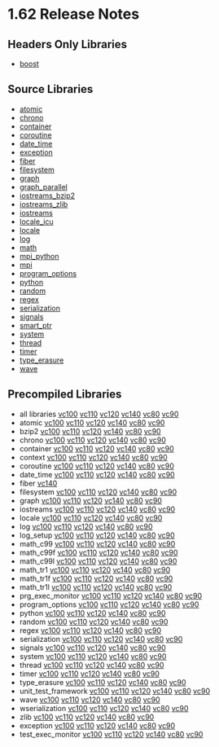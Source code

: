 # 1.62 Release Notes

## Headers Only Libraries

- [boost](http://nuget.org/packages/boost/1.62.0.0)

## Source Libraries

- [atomic](http://nuget.org/packages/boost_atomic-src/1.62.0.0)
- [chrono](http://nuget.org/packages/boost_chrono-src/1.62.0.0)
- [container](http://nuget.org/packages/boost_container-src/1.62.0.0)
- [coroutine](http://nuget.org/packages/boost_coroutine-src/1.62.0.0)
- [date_time](http://nuget.org/packages/boost_date_time-src/1.62.0.0)
- [exception](http://nuget.org/packages/boost_exception-src/1.62.0.0)
- [fiber](http://nuget.org/packages/boost_fiber-src/1.62.0.0)
- [filesystem](http://nuget.org/packages/boost_filesystem-src/1.62.0.0)
- [graph](http://nuget.org/packages/boost_graph-src/1.62.0.0)
- [graph_parallel](http://nuget.org/packages/boost_graph_parallel-src/1.62.0.0)
- [iostreams_bzip2](http://nuget.org/packages/boost_iostreams_bzip2-src/1.62.0.0)
- [iostreams_zlib](http://nuget.org/packages/boost_iostreams_zlib-src/1.62.0.0)
- [iostreams](http://nuget.org/packages/boost_iostreams-src/1.62.0.0)
- [locale_icu](http://nuget.org/packages/boost_locale_icu-src/1.62.0.0)
- [locale](http://nuget.org/packages/boost_locale-src/1.62.0.0)
- [log](http://nuget.org/packages/boost_log-src/1.62.0.0)
- [math](http://nuget.org/packages/boost_math-src/1.62.0.0)
- [mpi_python](http://nuget.org/packages/boost_mpi_python-src/1.62.0.0)
- [mpi](http://nuget.org/packages/boost_mpi-src/1.62.0.0)
- [program_options](http://nuget.org/packages/boost_program_options-src/1.62.0.0)
- [python](http://nuget.org/packages/boost_python-src/1.62.0.0)
- [random](http://nuget.org/packages/boost_random-src/1.62.0.0)
- [regex](http://nuget.org/packages/boost_regex-src/1.62.0.0)
- [serialization](http://nuget.org/packages/boost_serialization-src/1.62.0.0)
- [signals](http://nuget.org/packages/boost_signals-src/1.62.0.0)
- [smart_ptr](http://nuget.org/packages/boost_smart_ptr-src/1.62.0.0)
- [system](http://nuget.org/packages/boost_system-src/1.62.0.0)
- [thread](http://nuget.org/packages/boost_thread-src/1.62.0.0)
- [timer](http://nuget.org/packages/boost_timer-src/1.62.0.0)
- [type_erasure](http://nuget.org/packages/boost_type_erasure-src/1.62.0.0)
- [wave](http://nuget.org/packages/boost_wave-src/1.62.0.0)

## Precompiled Libraries

- all libraries [vc100](http://nuget.org/packages/boost-vc100/1.62.0.0) [vc110](http://nuget.org/packages/boost-vc110/1.62.0.0) [vc120](http://nuget.org/packages/boost-vc120/1.62.0.0) [vc140](http://nuget.org/packages/boost-vc140/1.62.0.0) [vc80](http://nuget.org/packages/boost-vc80/1.62.0.0) [vc90](http://nuget.org/packages/boost-vc90/1.62.0.0)
- atomic [vc100](http://nuget.org/packages/boost_atomic-vc100/1.62.0.0) [vc110](http://nuget.org/packages/boost_atomic-vc110/1.62.0.0) [vc120](http://nuget.org/packages/boost_atomic-vc120/1.62.0.0) [vc140](http://nuget.org/packages/boost_atomic-vc140/1.62.0.0) [vc80](http://nuget.org/packages/boost_atomic-vc80/1.62.0.0) [vc90](http://nuget.org/packages/boost_atomic-vc90/1.62.0.0)
- bzip2 [vc100](http://nuget.org/packages/boost_bzip2-vc100/1.62.0.0) [vc110](http://nuget.org/packages/boost_bzip2-vc110/1.62.0.0) [vc120](http://nuget.org/packages/boost_bzip2-vc120/1.62.0.0) [vc140](http://nuget.org/packages/boost_bzip2-vc140/1.62.0.0) [vc80](http://nuget.org/packages/boost_bzip2-vc80/1.62.0.0) [vc90](http://nuget.org/packages/boost_bzip2-vc90/1.62.0.0)
- chrono [vc100](http://nuget.org/packages/boost_chrono-vc100/1.62.0.0) [vc110](http://nuget.org/packages/boost_chrono-vc110/1.62.0.0) [vc120](http://nuget.org/packages/boost_chrono-vc120/1.62.0.0) [vc140](http://nuget.org/packages/boost_chrono-vc140/1.62.0.0) [vc80](http://nuget.org/packages/boost_chrono-vc80/1.62.0.0) [vc90](http://nuget.org/packages/boost_chrono-vc90/1.62.0.0)
- container [vc100](http://nuget.org/packages/boost_container-vc100/1.62.0.0) [vc110](http://nuget.org/packages/boost_container-vc110/1.62.0.0) [vc120](http://nuget.org/packages/boost_container-vc120/1.62.0.0) [vc140](http://nuget.org/packages/boost_container-vc140/1.62.0.0) [vc80](http://nuget.org/packages/boost_container-vc80/1.62.0.0) [vc90](http://nuget.org/packages/boost_container-vc90/1.62.0.0)
- context [vc100](http://nuget.org/packages/boost_context-vc100/1.62.0.0) [vc110](http://nuget.org/packages/boost_context-vc110/1.62.0.0) [vc120](http://nuget.org/packages/boost_context-vc120/1.62.0.0) [vc140](http://nuget.org/packages/boost_context-vc140/1.62.0.0) [vc80](http://nuget.org/packages/boost_context-vc80/1.62.0.0) [vc90](http://nuget.org/packages/boost_context-vc90/1.62.0.0)
- coroutine [vc100](http://nuget.org/packages/boost_coroutine-vc100/1.62.0.0) [vc110](http://nuget.org/packages/boost_coroutine-vc110/1.62.0.0) [vc120](http://nuget.org/packages/boost_coroutine-vc120/1.62.0.0) [vc140](http://nuget.org/packages/boost_coroutine-vc140/1.62.0.0) [vc80](http://nuget.org/packages/boost_coroutine-vc80/1.62.0.0) [vc90](http://nuget.org/packages/boost_coroutine-vc90/1.62.0.0)
- date_time [vc100](http://nuget.org/packages/boost_date_time-vc100/1.62.0.0) [vc110](http://nuget.org/packages/boost_date_time-vc110/1.62.0.0) [vc120](http://nuget.org/packages/boost_date_time-vc120/1.62.0.0) [vc140](http://nuget.org/packages/boost_date_time-vc140/1.62.0.0) [vc80](http://nuget.org/packages/boost_date_time-vc80/1.62.0.0) [vc90](http://nuget.org/packages/boost_date_time-vc90/1.62.0.0)
- fiber [vc140](http://nuget.org/packages/boost_fiber-vc140/1.62.0.0)
- filesystem [vc100](http://nuget.org/packages/boost_filesystem-vc100/1.62.0.0) [vc110](http://nuget.org/packages/boost_filesystem-vc110/1.62.0.0) [vc120](http://nuget.org/packages/boost_filesystem-vc120/1.62.0.0) [vc140](http://nuget.org/packages/boost_filesystem-vc140/1.62.0.0) [vc80](http://nuget.org/packages/boost_filesystem-vc80/1.62.0.0) [vc90](http://nuget.org/packages/boost_filesystem-vc90/1.62.0.0)
- graph [vc100](http://nuget.org/packages/boost_graph-vc100/1.62.0.0) [vc110](http://nuget.org/packages/boost_graph-vc110/1.62.0.0) [vc120](http://nuget.org/packages/boost_graph-vc120/1.62.0.0) [vc140](http://nuget.org/packages/boost_graph-vc140/1.62.0.0) [vc80](http://nuget.org/packages/boost_graph-vc80/1.62.0.0) [vc90](http://nuget.org/packages/boost_graph-vc90/1.62.0.0)
- iostreams [vc100](http://nuget.org/packages/boost_iostreams-vc100/1.62.0.0) [vc110](http://nuget.org/packages/boost_iostreams-vc110/1.62.0.0) [vc120](http://nuget.org/packages/boost_iostreams-vc120/1.62.0.0) [vc140](http://nuget.org/packages/boost_iostreams-vc140/1.62.0.0) [vc80](http://nuget.org/packages/boost_iostreams-vc80/1.62.0.0) [vc90](http://nuget.org/packages/boost_iostreams-vc90/1.62.0.0)
- locale [vc100](http://nuget.org/packages/boost_locale-vc100/1.62.0.0) [vc110](http://nuget.org/packages/boost_locale-vc110/1.62.0.0) [vc120](http://nuget.org/packages/boost_locale-vc120/1.62.0.0) [vc140](http://nuget.org/packages/boost_locale-vc140/1.62.0.0) [vc80](http://nuget.org/packages/boost_locale-vc80/1.62.0.0) [vc90](http://nuget.org/packages/boost_locale-vc90/1.62.0.0)
- log [vc100](http://nuget.org/packages/boost_log-vc100/1.62.0.0) [vc110](http://nuget.org/packages/boost_log-vc110/1.62.0.0) [vc120](http://nuget.org/packages/boost_log-vc120/1.62.0.0) [vc140](http://nuget.org/packages/boost_log-vc140/1.62.0.0) [vc80](http://nuget.org/packages/boost_log-vc80/1.62.0.0) [vc90](http://nuget.org/packages/boost_log-vc90/1.62.0.0)
- log_setup [vc100](http://nuget.org/packages/boost_log_setup-vc100/1.62.0.0) [vc110](http://nuget.org/packages/boost_log_setup-vc110/1.62.0.0) [vc120](http://nuget.org/packages/boost_log_setup-vc120/1.62.0.0) [vc140](http://nuget.org/packages/boost_log_setup-vc140/1.62.0.0) [vc80](http://nuget.org/packages/boost_log_setup-vc80/1.62.0.0) [vc90](http://nuget.org/packages/boost_log_setup-vc90/1.62.0.0)
- math_c99 [vc100](http://nuget.org/packages/boost_math_c99-vc100/1.62.0.0) [vc110](http://nuget.org/packages/boost_math_c99-vc110/1.62.0.0) [vc120](http://nuget.org/packages/boost_math_c99-vc120/1.62.0.0) [vc140](http://nuget.org/packages/boost_math_c99-vc140/1.62.0.0) [vc80](http://nuget.org/packages/boost_math_c99-vc80/1.62.0.0) [vc90](http://nuget.org/packages/boost_math_c99-vc90/1.62.0.0)
- math_c99f [vc100](http://nuget.org/packages/boost_math_c99f-vc100/1.62.0.0) [vc110](http://nuget.org/packages/boost_math_c99f-vc110/1.62.0.0) [vc120](http://nuget.org/packages/boost_math_c99f-vc120/1.62.0.0) [vc140](http://nuget.org/packages/boost_math_c99f-vc140/1.62.0.0) [vc80](http://nuget.org/packages/boost_math_c99f-vc80/1.62.0.0) [vc90](http://nuget.org/packages/boost_math_c99f-vc90/1.62.0.0)
- math_c99l [vc100](http://nuget.org/packages/boost_math_c99l-vc100/1.62.0.0) [vc110](http://nuget.org/packages/boost_math_c99l-vc110/1.62.0.0) [vc120](http://nuget.org/packages/boost_math_c99l-vc120/1.62.0.0) [vc140](http://nuget.org/packages/boost_math_c99l-vc140/1.62.0.0) [vc80](http://nuget.org/packages/boost_math_c99l-vc80/1.62.0.0) [vc90](http://nuget.org/packages/boost_math_c99l-vc90/1.62.0.0)
- math_tr1 [vc100](http://nuget.org/packages/boost_math_tr1-vc100/1.62.0.0) [vc110](http://nuget.org/packages/boost_math_tr1-vc110/1.62.0.0) [vc120](http://nuget.org/packages/boost_math_tr1-vc120/1.62.0.0) [vc140](http://nuget.org/packages/boost_math_tr1-vc140/1.62.0.0) [vc80](http://nuget.org/packages/boost_math_tr1-vc80/1.62.0.0) [vc90](http://nuget.org/packages/boost_math_tr1-vc90/1.62.0.0)
- math_tr1f [vc100](http://nuget.org/packages/boost_math_tr1f-vc100/1.62.0.0) [vc110](http://nuget.org/packages/boost_math_tr1f-vc110/1.62.0.0) [vc120](http://nuget.org/packages/boost_math_tr1f-vc120/1.62.0.0) [vc140](http://nuget.org/packages/boost_math_tr1f-vc140/1.62.0.0) [vc80](http://nuget.org/packages/boost_math_tr1f-vc80/1.62.0.0) [vc90](http://nuget.org/packages/boost_math_tr1f-vc90/1.62.0.0)
- math_tr1l [vc100](http://nuget.org/packages/boost_math_tr1l-vc100/1.62.0.0) [vc110](http://nuget.org/packages/boost_math_tr1l-vc110/1.62.0.0) [vc120](http://nuget.org/packages/boost_math_tr1l-vc120/1.62.0.0) [vc140](http://nuget.org/packages/boost_math_tr1l-vc140/1.62.0.0) [vc80](http://nuget.org/packages/boost_math_tr1l-vc80/1.62.0.0) [vc90](http://nuget.org/packages/boost_math_tr1l-vc90/1.62.0.0)
- prg_exec_monitor [vc100](http://nuget.org/packages/boost_prg_exec_monitor-vc100/1.62.0.0) [vc110](http://nuget.org/packages/boost_prg_exec_monitor-vc110/1.62.0.0) [vc120](http://nuget.org/packages/boost_prg_exec_monitor-vc120/1.62.0.0) [vc140](http://nuget.org/packages/boost_prg_exec_monitor-vc140/1.62.0.0) [vc80](http://nuget.org/packages/boost_prg_exec_monitor-vc80/1.62.0.0) [vc90](http://nuget.org/packages/boost_prg_exec_monitor-vc90/1.62.0.0)
- program_options [vc100](http://nuget.org/packages/boost_program_options-vc100/1.62.0.0) [vc110](http://nuget.org/packages/boost_program_options-vc110/1.62.0.0) [vc120](http://nuget.org/packages/boost_program_options-vc120/1.62.0.0) [vc140](http://nuget.org/packages/boost_program_options-vc140/1.62.0.0) [vc80](http://nuget.org/packages/boost_program_options-vc80/1.62.0.0) [vc90](http://nuget.org/packages/boost_program_options-vc90/1.62.0.0)
- python [vc100](http://nuget.org/packages/boost_python-vc100/1.62.0.0) [vc110](http://nuget.org/packages/boost_python-vc110/1.62.0.0) [vc120](http://nuget.org/packages/boost_python-vc120/1.62.0.0) [vc140](http://nuget.org/packages/boost_python-vc140/1.62.0.0) [vc80](http://nuget.org/packages/boost_python-vc80/1.62.0.0) [vc90](http://nuget.org/packages/boost_python-vc90/1.62.0.0)
- random [vc100](http://nuget.org/packages/boost_random-vc100/1.62.0.0) [vc110](http://nuget.org/packages/boost_random-vc110/1.62.0.0) [vc120](http://nuget.org/packages/boost_random-vc120/1.62.0.0) [vc140](http://nuget.org/packages/boost_random-vc140/1.62.0.0) [vc80](http://nuget.org/packages/boost_random-vc80/1.62.0.0) [vc90](http://nuget.org/packages/boost_random-vc90/1.62.0.0)
- regex [vc100](http://nuget.org/packages/boost_regex-vc100/1.62.0.0) [vc110](http://nuget.org/packages/boost_regex-vc110/1.62.0.0) [vc120](http://nuget.org/packages/boost_regex-vc120/1.62.0.0) [vc140](http://nuget.org/packages/boost_regex-vc140/1.62.0.0) [vc80](http://nuget.org/packages/boost_regex-vc80/1.62.0.0) [vc90](http://nuget.org/packages/boost_regex-vc90/1.62.0.0)
- serialization [vc100](http://nuget.org/packages/boost_serialization-vc100/1.62.0.0) [vc110](http://nuget.org/packages/boost_serialization-vc110/1.62.0.0) [vc120](http://nuget.org/packages/boost_serialization-vc120/1.62.0.0) [vc140](http://nuget.org/packages/boost_serialization-vc140/1.62.0.0) [vc80](http://nuget.org/packages/boost_serialization-vc80/1.62.0.0) [vc90](http://nuget.org/packages/boost_serialization-vc90/1.62.0.0)
- signals [vc100](http://nuget.org/packages/boost_signals-vc100/1.62.0.0) [vc110](http://nuget.org/packages/boost_signals-vc110/1.62.0.0) [vc120](http://nuget.org/packages/boost_signals-vc120/1.62.0.0) [vc140](http://nuget.org/packages/boost_signals-vc140/1.62.0.0) [vc80](http://nuget.org/packages/boost_signals-vc80/1.62.0.0) [vc90](http://nuget.org/packages/boost_signals-vc90/1.62.0.0)
- system [vc100](http://nuget.org/packages/boost_system-vc100/1.62.0.0) [vc110](http://nuget.org/packages/boost_system-vc110/1.62.0.0) [vc120](http://nuget.org/packages/boost_system-vc120/1.62.0.0) [vc140](http://nuget.org/packages/boost_system-vc140/1.62.0.0) [vc80](http://nuget.org/packages/boost_system-vc80/1.62.0.0) [vc90](http://nuget.org/packages/boost_system-vc90/1.62.0.0)
- thread [vc100](http://nuget.org/packages/boost_thread-vc100/1.62.0.0) [vc110](http://nuget.org/packages/boost_thread-vc110/1.62.0.0) [vc120](http://nuget.org/packages/boost_thread-vc120/1.62.0.0) [vc140](http://nuget.org/packages/boost_thread-vc140/1.62.0.0) [vc80](http://nuget.org/packages/boost_thread-vc80/1.62.0.0) [vc90](http://nuget.org/packages/boost_thread-vc90/1.62.0.0)
- timer [vc100](http://nuget.org/packages/boost_timer-vc100/1.62.0.0) [vc110](http://nuget.org/packages/boost_timer-vc110/1.62.0.0) [vc120](http://nuget.org/packages/boost_timer-vc120/1.62.0.0) [vc140](http://nuget.org/packages/boost_timer-vc140/1.62.0.0) [vc80](http://nuget.org/packages/boost_timer-vc80/1.62.0.0) [vc90](http://nuget.org/packages/boost_timer-vc90/1.62.0.0)
- type_erasure [vc100](http://nuget.org/packages/boost_type_erasure-vc100/1.62.0.0) [vc110](http://nuget.org/packages/boost_type_erasure-vc110/1.62.0.0) [vc120](http://nuget.org/packages/boost_type_erasure-vc120/1.62.0.0) [vc140](http://nuget.org/packages/boost_type_erasure-vc140/1.62.0.0) [vc80](http://nuget.org/packages/boost_type_erasure-vc80/1.62.0.0) [vc90](http://nuget.org/packages/boost_type_erasure-vc90/1.62.0.0)
- unit_test_framework [vc100](http://nuget.org/packages/boost_unit_test_framework-vc100/1.62.0.0) [vc110](http://nuget.org/packages/boost_unit_test_framework-vc110/1.62.0.0) [vc120](http://nuget.org/packages/boost_unit_test_framework-vc120/1.62.0.0) [vc140](http://nuget.org/packages/boost_unit_test_framework-vc140/1.62.0.0) [vc80](http://nuget.org/packages/boost_unit_test_framework-vc80/1.62.0.0) [vc90](http://nuget.org/packages/boost_unit_test_framework-vc90/1.62.0.0)
- wave [vc100](http://nuget.org/packages/boost_wave-vc100/1.62.0.0) [vc110](http://nuget.org/packages/boost_wave-vc110/1.62.0.0) [vc120](http://nuget.org/packages/boost_wave-vc120/1.62.0.0) [vc140](http://nuget.org/packages/boost_wave-vc140/1.62.0.0) [vc80](http://nuget.org/packages/boost_wave-vc80/1.62.0.0) [vc90](http://nuget.org/packages/boost_wave-vc90/1.62.0.0)
- wserialization [vc100](http://nuget.org/packages/boost_wserialization-vc100/1.62.0.0) [vc110](http://nuget.org/packages/boost_wserialization-vc110/1.62.0.0) [vc120](http://nuget.org/packages/boost_wserialization-vc120/1.62.0.0) [vc140](http://nuget.org/packages/boost_wserialization-vc140/1.62.0.0) [vc80](http://nuget.org/packages/boost_wserialization-vc80/1.62.0.0) [vc90](http://nuget.org/packages/boost_wserialization-vc90/1.62.0.0)
- zlib [vc100](http://nuget.org/packages/boost_zlib-vc100/1.62.0.0) [vc110](http://nuget.org/packages/boost_zlib-vc110/1.62.0.0) [vc120](http://nuget.org/packages/boost_zlib-vc120/1.62.0.0) [vc140](http://nuget.org/packages/boost_zlib-vc140/1.62.0.0) [vc80](http://nuget.org/packages/boost_zlib-vc80/1.62.0.0) [vc90](http://nuget.org/packages/boost_zlib-vc90/1.62.0.0)
- exception [vc100](http://nuget.org/packages/boost_exception-vc100/1.62.0.0) [vc110](http://nuget.org/packages/boost_exception-vc110/1.62.0.0) [vc120](http://nuget.org/packages/boost_exception-vc120/1.62.0.0) [vc140](http://nuget.org/packages/boost_exception-vc140/1.62.0.0) [vc80](http://nuget.org/packages/boost_exception-vc80/1.62.0.0) [vc90](http://nuget.org/packages/boost_exception-vc90/1.62.0.0)
- test_exec_monitor [vc100](http://nuget.org/packages/boost_test_exec_monitor-vc100/1.62.0.0) [vc110](http://nuget.org/packages/boost_test_exec_monitor-vc110/1.62.0.0) [vc120](http://nuget.org/packages/boost_test_exec_monitor-vc120/1.62.0.0) [vc140](http://nuget.org/packages/boost_test_exec_monitor-vc140/1.62.0.0) [vc80](http://nuget.org/packages/boost_test_exec_monitor-vc80/1.62.0.0) [vc90](http://nuget.org/packages/boost_test_exec_monitor-vc90/1.62.0.0)
